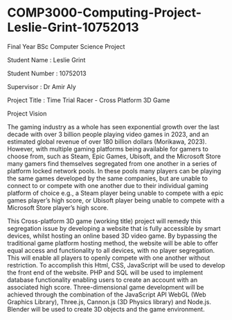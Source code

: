 # COMP3000-Computing-Project-Leslie-Grint-10752013

Final Year BSc Computer Science Project

Student Name : Leslie Grint

Student Number : 10752013 

Supervisor : Dr Amir Aly

Project Title : Time Trial Racer - Cross Platform 3D Game

Project Vision

The gaming industry as a whole has seen exponential growth over the last decade with over 3 billion people playing video games in 2023, and an estimated global revenue of over 180 billion dollars (Morikawa, 2023). 
However, with multiple gaming platforms being available for gamers to choose from, such as Steam, Epic Games, Ubisoft, and the Microsoft Store many gamers find themselves segregated from one another in a series of 
platform locked network pools. In these pools many players can be playing the same games developed by the same companies, but are unable to connect to or compete with one another due to their individual gaming 
platform of choice e.g., a Steam player being unable to compete with a epic games player’s high score, or Ubisoft player being unable to compete with a Microsoft Store player’s high score.

This Cross-platform 3D game (working title) project will remedy this segregation issue by developing a website that is fully accessible by smart devices, whilst hosting an online based 3D video game. By bypassing the 
traditional game platform hosting method, the website will be able to offer equal access and functionality to all devices, with no player segregation. This will enable all players to openly compete with one another 
without restriction. To accomplish this Html, CSS, JavaScript will be used to develop the front end of the website. PHP and SQL will be used to implement database functionality enabling users to create an account with 
an associated high score. Three-dimensional game development will be achieved through the combination of the JavaScript API WebGL (Web Graphics Library), Three.js, Cannon.js (3D Physics library) and Node.js. Blender 
will be used to create 3D objects and the game environment.
